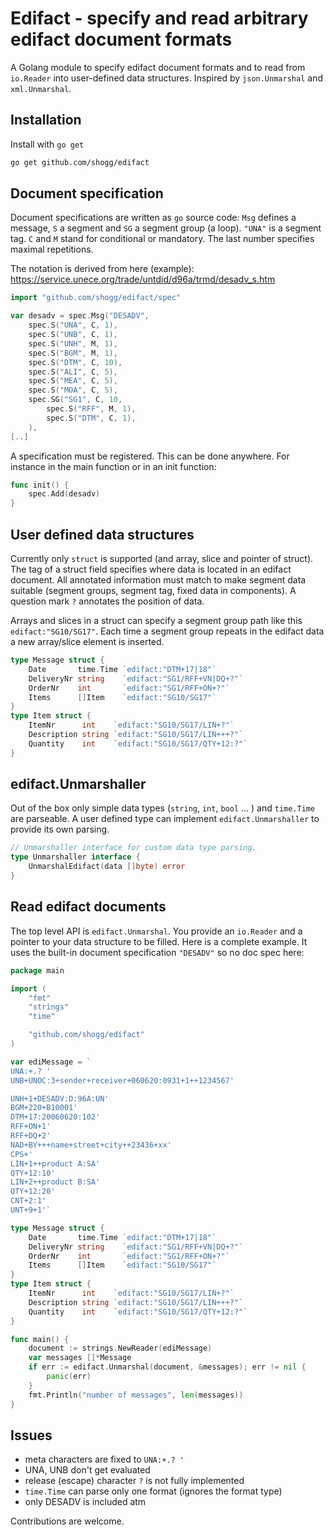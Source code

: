 # Edifact - specify and read arbitrary edifact document formats

A Golang module to specify edifact document formats and to read from `io.Reader` into user-defined data structures. Inspired by `json.Unmarshal` and  `xml.Unmarshal`.

## Installation
Install with `go get`
```bash
go get github.com/shogg/edifact
```
## Document specification
Document specifications are written as `go` source code: `Msg` defines a message, `S` a segment and `SG` a segment group (a loop). `"UNA"` is a segment tag. `C` and `M` stand for conditional or mandatory. The last number specifies maximal repetitions.

The notation is derived from here (example):
https://service.unece.org/trade/untdid/d96a/trmd/desadv_s.htm
```go
import "github.com/shogg/edifact/spec"

var desadv = spec.Msg("DESADV",
	spec.S("UNA", C, 1),
	spec.S("UNB", C, 1),
	spec.S("UNH", M, 1),
	spec.S("BGM", M, 1),
	spec.S("DTM", C, 10),
	spec.S("ALI", C, 5),
	spec.S("MEA", C, 5),
	spec.S("MOA", C, 5),
	spec.SG("SG1", C, 10,
		spec.S("RFF", M, 1),
		spec.S("DTM", C, 1),
	),
[..]
```
A specification must be registered. This can be done anywhere. For instance in the main function or in an init function:
```go
func init() {
	spec.Add(desadv)
}
```
## User defined data structures
Currently only `struct` is supported (and array, slice and pointer of struct). The tag of a struct field specifies where data is located in an edifact document. All annotated information must match to make segment data suitable (segment groups, segment tag, fixed data in components). A question mark `?` annotates the position of data.

Arrays and slices in a struct can specify a segment group path like this `edifact:"SG10/SG17"`. Each time a segment group repeats in the edifact data a new array/slice element is inserted.
```go
type Message struct {
	Date       time.Time `edifact:"DTM+17|18"`
	DeliveryNr string    `edifact:"SG1/RFF+VN|DQ+?"`
	OrderNr    int       `edifact:"SG1/RFF+ON+?"`
	Items      []Item    `edifact:"SG10/SG17"`
}
type Item struct {
	ItemNr      int    `edifact:"SG10/SG17/LIN+?"`
	Description string `edifact:"SG10/SG17/LIN+++?"`
	Quantity    int    `edifact:"SG10/SG17/QTY+12:?"`
}
```
## edifact.Unmarshaller
Out of the box only simple data types (`string`, `int`, `bool` ... ) and `time.Time` are parseable. A user defined type can implement `edifact.Unmarshaller` to provide its own parsing.
```go
// Unmarshaller interface for custom data type parsing.
type Unmarshaller interface {
	UnmarshalEdifact(data []byte) error
}
```
## Read edifact documents
The top level API is `edifact.Unmarshal`. You provide an `io.Reader` and a pointer to your data structure to be filled. Here is a complete example. It uses the built-in document specification `"DESADV"` so no doc spec here:
```go
package main

import (
	"fmt"
	"strings"
	"time"

	"github.com/shogg/edifact"
)

var ediMessage = `
UNA:+.? '
UNB+UNOC:3+sender+receiver+060620:0931+1++1234567'

UNH+1+DESADV:D:96A:UN'
BGM+220+B10001'
DTM+17:20060620:102'
RFF+ON+1'
RFF+DQ+2'
NAD+BY+++name+street+city++23436+xx'
CPS+'
LIN+1++product A:SA'
QTY+12:10'
LIN+2++product B:SA'
QTY+12:20'
CNT+2:1'
UNT+9+1'`

type Message struct {
	Date       time.Time `edifact:"DTM+17|18"`
	DeliveryNr string    `edifact:"SG1/RFF+VN|DQ+?"`
	OrderNr    int       `edifact:"SG1/RFF+ON+?"`
	Items      []Item    `edifact:"SG10/SG17"`
}
type Item struct {
	ItemNr      int    `edifact:"SG10/SG17/LIN+?"`
	Description string `edifact:"SG10/SG17/LIN+++?"`
	Quantity    int    `edifact:"SG10/SG17/QTY+12:?"`
}

func main() {
	document := strings.NewReader(ediMessage)
	var messages []*Message
	if err := edifact.Unmarshal(document, &messages); err != nil {
		panic(err)
	}
	fmt.Println("number of messages", len(messages))
}
```
## Issues
* meta characters are fixed to `UNA:+.? '`
* UNA, UNB don't get evaluated
* release (escape) character `?` is not fully implemented
* `time.Time` can parse only one format (ignores the format type)
* only DESADV is included atm

Contributions are welcome.
